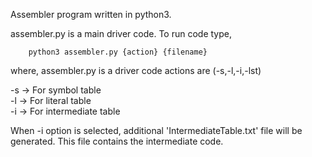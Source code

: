 Assembler program written in python3.

assembler.py is a main driver code. 
To run code type,

        python3 assembler.py {action} {filename}


where, assembler.py is a driver code actions are (-s,-l,-i,-lst) 

-s -> For symbol table   
-l -> For literal table    
-i -> For intermediate table 

When -i option is selected, 
additional 'IntermediateTable.txt' file will be generated. 
This file contains the intermediate code.

